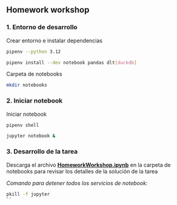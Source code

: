 ## Homework workshop


### 1. Entorno de desarrollo

Crear entorno e instalar dependencias

```bash
pipenv --python 3.12
```

```bash
pipenv install --dev notebook pandas dlt[duckdb]
```

Carpeta de notebooks

```bash
mkdir notebooks
```

### 2. Iniciar notebook

Iniciar notebook

```bash
pipenv shell
```

```bash
jupyter notebook &
```


### 3. Desarrollo de la tarea
Descarga el archivo **[HomeworkWorkshop.ipynb](./notebooks/HomeworkWorkshop.ipynb)** en la carpeta de notebooks para revisar los detalles de la solución de la tarea

*Comando para detener todos los servicios de notebook:*

```bash
pkill -f jupyter
``